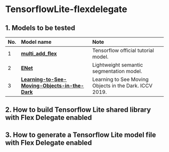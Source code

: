 # TensorflowLite-flexdelegate

## 1. Models to be tested
|No.|Model name|Note|
|:--|:--|:--|
|1|**[multi_add_flex](https://github.com/tensorflow/tensorflow/tree/master/tensorflow/lite/testdata)**|Tensorflow official tutorial model.|
|2|**[ENet](https://github.com/PINTO0309/TensorFlow-ENet.git)**|Lightweight semantic segmentation model.|
|3|**[Learning-to-See-Moving-Objects-in-the-Dark](https://github.com/MichaelHYJiang/Learning-to-See-Moving-Objects-in-the-Dark)**|Learning to See Moving Objects in the Dark. ICCV 2019.|

## 2. How to build Tensorflow Lite shared library with Flex Delegate enabled

## 3. How to generate a Tensorflow Lite model file with Flex Delegate enabled
